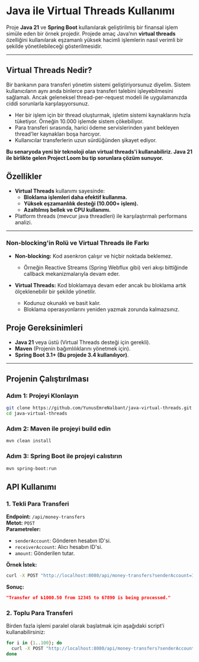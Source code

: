 # **Java ile Virtual Threads Kullanımı**

Proje **Java 21** ve **Spring Boot** kullanılarak geliştirilmiş bir finansal işlem simüle eden bir örnek projedir.
Projede amaç Java’nın **virtual threads** özelliğini kullanılarak eşzamanlı yüksek hacimli işlemlerin nasıl verimli bir şekilde yönetilebileceği gösterilmesidir.

---
## **Virtual Threads Nedir?**

Bir bankanın para transferi yönetim sistemi geliştiriyorsunuz diyelim.
Sistem kullanıcıların aynı anda binlerce para transferi talebini işleyebilmesini sağlamalı.
Ancak geleneksel thread-per-request modeli ile uygulamanızda ciddi sorunlarla karşılaşıyorsunuz.

* Her bir işlem için bir thread oluşturmak, işletim sistemi kaynaklarını hızla tüketiyor. Örneğin 10.000 işlemde sistem çökebiliyor.
* Para transferi sırasında, harici ödeme servislerinden yanıt bekleyen thread'ler kaynakları boşa harcıyor.
* Kullanıcılar transferlerin uzun sürdüğünden şikayet ediyor.

**Bu senaryoda yeni bir teknoloji olan virtual threads'i kullanabiliriz. 
Java 21 ile birlikte gelen Project Loom  bu tip sorunlara çözüm sunuyor.**

## **Özellikler**

- **Virtual Threads** kullanımı sayesinde:
    - **Bloklama işlemleri daha efektif kullanma.**
    - **Yüksek eşzamanlılık desteği (10.000+ işlem).**
    - **Azaltılmış bellek ve CPU kullanımı.**
- Platform threads (mevcur java threadleri) ile karşılaştırmalı performans analizi.

---

### **Non-blocking'in Rolü ve Virtual Threads ile Farkı**

- **Non-blocking:** Kod asenkron çalışır ve hiçbir noktada beklemez.
    - Örneğin Reactive Streams (Spring Webflux gibi) veri akışı bittiğinde callback mekanizmalarıyla devam eder.


- **Virtual Threads:** Kod bloklamaya devam eder ancak bu bloklama artık ölçeklenebilir bir şekilde yönetilir.
    - Kodunuz okunaklı ve basit kalır.
    - Bloklama operasyonlarını yeniden yazmak zorunda kalmazsınız.


## **Proje Gereksinimleri**

- **Java 21** veya üstü (Virtual Threads desteği için gerekli).
- **Maven** (Projenin bağımlılıklarını yönetmek için).
- **Spring Boot 3.1+ (Bu projede 3.4 kullanılıyor)**.

---

## **Projenin Çalıştırılması**

### **Adım 1: Projeyi Klonlayın**
```bash
git clone https://github.com/YunusEmreNalbant/java-virtual-threads.git
cd java-virtual-threads
```

### **Adım 2: Maven ile projeyi build edin**
```bash
mvn clean install
```

### **Adım 3: Spring Boot ile projeyi calıstırın**
```bash
mvn spring-boot:run
```

## **API Kullanımı**

### **1. Tekli Para Transferi**

**Endpoint:** `/api/money-transfers`  
**Metot:** `POST`  
**Parametreler:**
- `senderAccount`: Gönderen hesabın ID'si.
- `receiverAccount`: Alıcı hesabın ID'si.
- `amount`: Gönderilen tutar.

**Örnek İstek:**
```bash
curl -X POST "http://localhost:8080/api/money-transfers?senderAccount=12345&receiverAccount=67890&amount=1000.50"
```
**Sonuç:**
```json
"Transfer of ₺1000.50 from 12345 to 67890 is being processed."
```

### **2. Toplu Para Transferi**
Birden fazla işlemi paralel olarak başlatmak için aşağıdaki script’i kullanabilirsiniz:

```bash
for i in {1..100}; do
  curl -X POST "http://localhost:8080/api/money-transfers?senderAccount=User$i&receiverAccount=User$((i+1))&amount=$i.00" &
done
```
